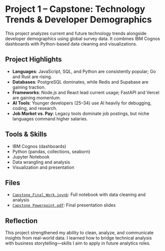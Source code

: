 # Project 1 – Capstone: Technology Trends & Developer Demographics

This project analyzes current and future technology trends alongside developer demographics using global survey data. It combines IBM Cognos dashboards with Python-based data cleaning and visualizations.

## Project Highlights

- **Languages**: JavaScript, SQL, and Python are consistently popular; Go and Rust are rising.
- **Databases**: PostgreSQL dominates, while Redis and Supabase are gaining traction.
- **Frameworks**: Node.js and React lead current usage; FastAPI and Vercel are gaining momentum.
- **AI Tools**: Younger developers (25–34) use AI heavily for debugging, coding, and research.
- **Job Market vs. Pay**: Legacy tools dominate job postings, but niche languages command higher salaries.

## Tools & Skills

- IBM Cognos (dashboards)
- Python (pandas, collections, seaborn)
- Jupyter Notebook
- Data wrangling and analysis
- Visualization and presentation

## Files

- [`Capstone_Final_Work.ipynb`](Capstone_Final_Work.ipynb): Full notebook with data cleaning and analysis
- [`Capstone Powerpoint.pdf`](Capstone%20Powerpoint.pdf): Final presentation slides


## Reflection

This project strengthened my ability to clean, analyze, and communicate insights from real-world data. I learned how to bridge technical analysis with business storytelling—skills I aim to apply in future analytics roles.
